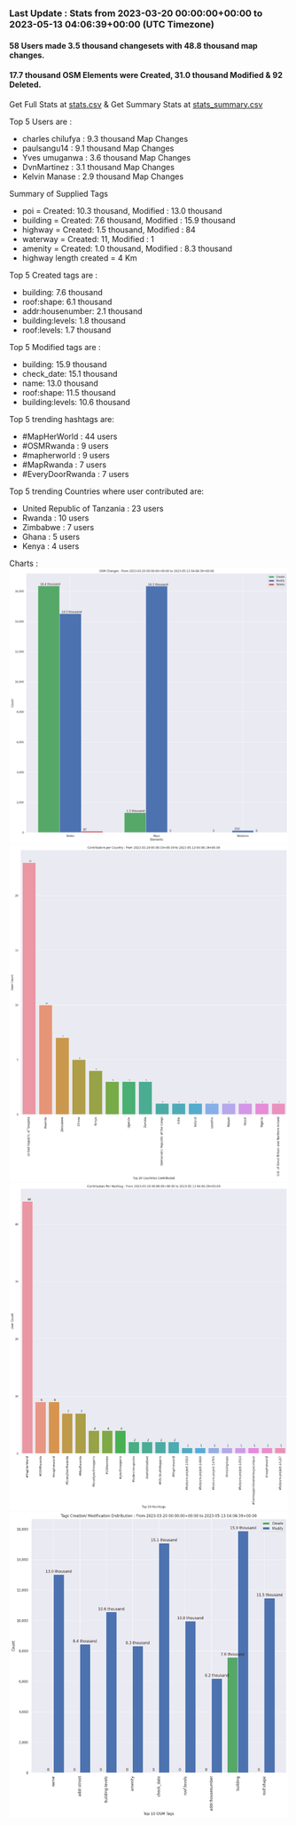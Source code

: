 ### Last Update : Stats from 2023-03-20 00:00:00+00:00 to 2023-05-13 04:06:39+00:00 (UTC Timezone)

#### 58 Users made 3.5 thousand changesets with 48.8 thousand map changes.
#### 17.7 thousand OSM Elements were Created, 31.0 thousand Modified & 92 Deleted.
Get Full Stats at [stats.csv](/stats/mapherworld/Daily/stats.csv)
 & Get Summary Stats at [stats_summary.csv](/stats/mapherworld/Daily/stats_summary.csv)

Top 5 Users are : 
- charles chilufya : 9.3 thousand Map Changes
- paulsangu14 : 9.1 thousand Map Changes
- Yves umuganwa : 3.6 thousand Map Changes
- DvnMartinez : 3.1 thousand Map Changes
- Kelvin Manase : 2.9 thousand Map Changes

Summary of Supplied Tags
- poi = Created: 10.3 thousand, Modified : 13.0 thousand
- building = Created: 7.6 thousand, Modified : 15.9 thousand
- highway = Created: 1.5 thousand, Modified : 84
- waterway = Created: 11, Modified : 1
- amenity = Created: 1.0 thousand, Modified : 8.3 thousand
- highway length created = 4 Km


Top 5 Created tags are :
- building: 7.6 thousand
- roof:shape: 6.1 thousand
- addr:housenumber: 2.1 thousand
- building:levels: 1.8 thousand
- roof:levels: 1.7 thousand


Top 5 Modified tags are :
- building: 15.9 thousand
- check_date: 15.1 thousand
- name: 13.0 thousand
- roof:shape: 11.5 thousand
- building:levels: 10.6 thousand


Top 5 trending hashtags are:
- #MapHerWorld : 44 users
- #OSMRwanda : 9 users
- #mapherworld : 9 users
- #MapRwanda : 7 users
- #EveryDoorRwanda : 7 users


Top 5 trending Countries where user contributed are:
- United Republic of Tanzania : 23 users
- Rwanda : 10 users
- Zimbabwe : 7 users
- Ghana : 5 users
- Kenya : 4 users


 Charts : 
![Alt text](./stats_osm_changes.png) 
![Alt text](./stats_users_per_country.png) 
![Alt text](./stats_users_per_hashtag.png) 
![Alt text](./stats_tags.png) 
